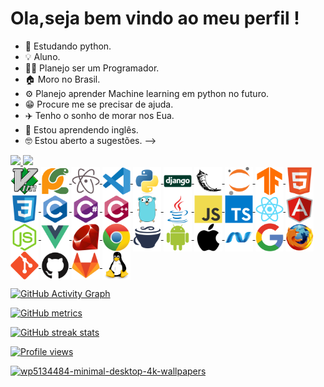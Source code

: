 # Ola,seja bem vindo ao meu perfil !


- 🌱 Estudando python.
- 💡 Aluno.
- 👨‍💻 Planejo ser um Programador.
- 🏠 Moro no Brasil.
- ⚙️ Planejo aprender Machine learning em python no futuro.
- 😁 Procure me se precisar de ajuda.
- ✈️ Tenho o sonho de morar nos Eua.
- 📘 Estou aprendendo inglês.
- 🤓 Estou aberto a sugestões.
-->
 <div>
  <a href="https://github.com/LUCAS2077">
  <img height="180em" src="https://github-readme-stats.vercel.app/api?username=LUCAS2077&show_icons=true&theme=gotham&include_all_commits=true&count_private=true"/>  
  <img height="180em" src="https://github-readme-stats.vercel.app/api/top-langs/?username=LUCAS2077&layout=compact&langs_count=16&theme=gotham"/>
</div>
 
 
<div>
 <img align="center" alt-Ra-Python" height="45" width="45" src="https://raw.githubusercontent.com/devicons/devicon/master/icons/vim/vim-original.svg">
 <img align="center" alt-Ra-Python" height="45" width="45" src="https://raw.githubusercontent.com/devicons/devicon/master/icons/pycharm/pycharm-original.svg">
 <img align="center" alt-Ra-Python" height="45" width="45" src="https://raw.githubusercontent.com/devicons/devicon/master/icons/atom/atom-original.svg">
 <img align="center" alt-Ra-Python" height="45" width="45" src="https://raw.githubusercontent.com/devicons/devicon/master/icons/vscode/vscode-original.svg">
 <img align="center" alt-Ra-Python" height="45" width="45" src="https://raw.githubusercontent.com/devicons/devicon/master/icons/python/python-original.svg">
 <img align="center" alt-Ra-Python" height="45" width="45" src="https://raw.githubusercontent.com/devicons/devicon/master/icons/django/django-original.svg">
 <img align="center" alt-Ra-Python" height="45" width="45" src="https://raw.githubusercontent.com/devicons/devicon/master/icons/flask/flask-original.svg">
 <img align="center" alt-Ra-Python" height="45" width="45" src="https://raw.githubusercontent.com/devicons/devicon/master/icons/jupyter/jupyter-original.svg">
 <img align="center" alt-Ra-Python" height="45" width="45" src="https://raw.githubusercontent.com/devicons/devicon/master/icons/tensorflow/tensorflow-original.svg">
 <img align="center" alt-Ra-Python" height="45" width="45" src="https://raw.githubusercontent.com/devicons/devicon/master/icons/html5/html5-original.svg">
 <img align="center" alt-Ra-Python" height="45" width="45" src="https://raw.githubusercontent.com/devicons/devicon/master/icons/css3/css3-original.svg">
 <img align="center" alt-Ra-Python" height="45" width="45" src="https://raw.githubusercontent.com/devicons/devicon/master/icons/c/c-original.svg">
 <img align="center" alt-Ra-Csharp" height="45" width="45" src="https://raw.githubusercontent.com/devicons/devicon/master/icons/csharp/csharp-original.svg">
 <img align="center" alt-Ra-Python" height="45" width="45" src="https://raw.githubusercontent.com/devicons/devicon/master/icons/cplusplus/cplusplus-original.svg">
 <img align="center" alt-Ra-Python" height="45" width="45" src="https://raw.githubusercontent.com/devicons/devicon/master/icons/go/go-original.svg">
 <img align="center" alt-Ra-Python" height="45" width="45" src="https://raw.githubusercontent.com/devicons/devicon/master/icons/java/java-original.svg">
 <img align="center" alt-Ra-Python" height="45" width="45" src="https://raw.githubusercontent.com/devicons/devicon/master/icons/javascript/javascript-original.svg">
 <img align="center" alt-Ra-Python" height="45" width="45" src="https://raw.githubusercontent.com/devicons/devicon/master/icons/typescript/typescript-original.svg">
 <img align="center" alt-Ra-Python" height="45" width="45" src="https://raw.githubusercontent.com/devicons/devicon/master/icons/react/react-original.svg">
 <img align="center" alt-Ra-Python" height="45" width="45" src="https://raw.githubusercontent.com/devicons/devicon/master/icons/angularjs/angularjs-original.svg">
 <img align="center" alt-Ra-Python" height="45" width="45" src="https://raw.githubusercontent.com/devicons/devicon/master/icons/nodejs/nodejs-original.svg">
 <img align="center" alt-Ra-Python" height="45" width="45" src="https://raw.githubusercontent.com/devicons/devicon/master/icons/vuejs/vuejs-original.svg">
 <img align="center" alt-Ra-Python" height="45" width="45" src="https://raw.githubusercontent.com/devicons/devicon/master/icons/ruby/ruby-original.svg">
 <img align="center" alt-Ra-Python" height="45" width="45" src="https://raw.githubusercontent.com/devicons/devicon/master/icons/chrome/chrome-original.svg">
 <img align="center" alt-Ra-Python" height="45" width="45" src="https://raw.githubusercontent.com/devicons/devicon/master/icons/coffeescript/coffeescript-original.svg">
 <img align="center" alt-Ra-Python" height="45" width="45" src="https://raw.githubusercontent.com/devicons/devicon/master/icons/android/android-original.svg">
 <img align="center" alt-Ra-Python" height="45" width="45" src="https://raw.githubusercontent.com/devicons/devicon/master/icons/apple/apple-original.svg">
 <img align="center" alt-Ra-Python" height="45" width="45" src="https://raw.githubusercontent.com/devicons/devicon/master/icons/dot-net/dot-net-original.svg">
 <img align="center" alt-Ra-Python" height="45" width="45" src="https://raw.githubusercontent.com/devicons/devicon/master/icons/google/google-original.svg">
 <img align="center" alt-Ra-Python" height="45" width="45" src="https://raw.githubusercontent.com/devicons/devicon/master/icons/firefox/firefox-original.svg">
 <img align="center" alt-Ra-Python" height="45" width="45" src="https://raw.githubusercontent.com/devicons/devicon/master/icons/git/git-original.svg">
 <img align="center" alt-Ra-Python" height="45" width="45" src="https://raw.githubusercontent.com/devicons/devicon/master/icons/github/github-original.svg">
 <img align="center" alt-Ra-Python" height="45" width="45" src="https://raw.githubusercontent.com/devicons/devicon/master/icons/gitlab/gitlab-original.svg">
 <img align="center" alt-Ra-Python" height="45" width="45" src="https://raw.githubusercontent.com/devicons/devicon/master/icons/linux/linux-original.svg">
</div>

![GitHub Activity Graph](https://activity-graph.herokuapp.com/graph?username=LUCAS2077)  

![GitHub metrics](https://metrics.lecoq.io/LUCAS2077)  

![GitHub streak stats](https://github-readme-streak-stats.herokuapp.com/?user=LUCAS2077)  

![Profile views](https://gpvc.arturio.dev/LUCAS2077)  
 
 ![wp5134484-minimal-desktop-4k-wallpapers](https://user-images.githubusercontent.com/87575291/128956298-a3049353-34eb-4684-aa4b-43cd58af5165.jpg)

